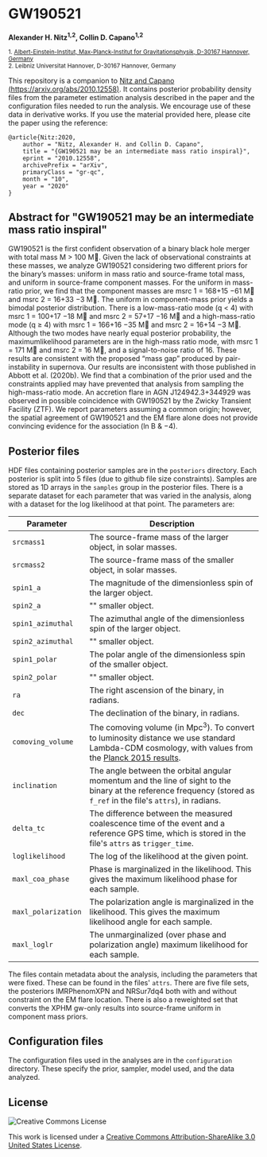 # GW190521
**Alexander H. Nitz<sup>1,2</sup>, Collin D. Capano<sup>1,2</sup>**

 <sub>1. [Albert-Einstein-Institut, Max-Planck-Institut for Gravitationsphysik, D-30167 Hannover, Germany](http://www.aei.mpg.de/obs-rel-cos)</sub>  
 <sub>2. Leibniz Universitat Hannover, D-30167 Hannover, Germany</sub> 
  

This repository is a companion to [Nitz and Capano (https://arxiv.org/abs/2010.12558)](https://arxiv.org/abs/2010.12558). 
It contains posterior probability density files from the parameter estimation analysis described in the paper and the
configuration files needed to run the analysis. We encourage use of these data in derivative works. 
If you use the material provided here, please cite the paper using the reference:

```
@article{Nitz:2020,
    author = "Nitz, Alexander H. and Collin D. Capano",
    title = "{GW190521 may be an intermediate mass ratio inspiral}",
    eprint = "2010.12558",
    archivePrefix = "arXiv",
    primaryClass = "gr-qc",
    month = "10",
    year = "2020"
}
```
## Abstract for "GW190521 may be an intermediate mass ratio inspiral" ##

GW190521 is the first confident observation of a binary black hole merger with total mass M >
100 M. Given the lack of observational constraints at these masses, we analyze GW190521 considering
two different priors for the binary’s masses: uniform in mass ratio and source-frame total mass, and
uniform in source-frame component masses. For the uniform in mass-ratio prior, we find that the
component masses are msrc
1 = 168+15
−61 M and msrc
2 = 16+33
−3 M. The uniform in component-mass
prior yields a bimodal posterior distribution. There is a low-mass-ratio mode (q < 4) with msrc
1 =
100+17
−18 M and msrc
2 = 57+17
−16 M and a high-mass-ratio mode (q ≥ 4) with msrc
1 = 166+16
−35 M and
msrc
2 = 16+14
−3 M. Although the two modes have nearly equal posterior probability, the maximumlikelihood parameters are in the high-mass ratio mode, with msrc
1 = 171 M and msrc
2 = 16 M, and
a signal-to-noise ratio of 16. These results are consistent with the proposed “mass gap” produced
by pair-instability in supernova. Our results are inconsistent with those published in Abbott et al.
(2020b). We find that a combination of the prior used and the constraints applied may have prevented
that analysis from sampling the high-mass-ratio mode. An accretion flare in AGN J124942.3+344929
was observed in possible coincidence with GW190521 by the Zwicky Transient Facility (ZTF). We
report parameters assuming a common origin; however, the spatial agreement of GW190521 and the
EM flare alone does not provide convincing evidence for the association (ln B & −4).

## Posterior files ##

HDF files containing posterior samples are in the `posteriors` directory. Each posterior is split into 5 files (due to github file size constraints). 
Samples are stored as 1D arrays in the `samples` group in the posterior files.
There is a separate dataset for each parameter that was varied in the analysis, along with a dataset for the log likelihood at that point. The parameters are:

Parameter | Description
--------- | -----------
`srcmass1` | The source-frame mass of the larger object, in solar masses.
`srcmass2` | The source-frame mass of the smaller object, in solar masses.
`spin1_a` | The magnitude of the dimensionless spin of the larger object.
`spin2_a` | "" smaller object.
`spin1_azimuthal` | The azimuthal angle of the dimensionless spin of the larger object.
`spin2_azimuthal` | "" smaller object.
`spin1_polar`| The polar angle of the dimensionless spin of the smaller object.
`spin2_polar` | "" smaller object.
`ra` | The right ascension of the binary, in radians.
`dec` | The declination of the binary, in radians.
`comoving_volume` | The comoving volume (in Mpc<sup>3</sup>). To convert to luminosity distance we use standard Lambda-CDM cosmology, with values from the [Planck 2015 results](https://doi.org/10.1051/0004-6361/201525830).
`inclination` | The angle between the orbital angular momentum and the line of sight to the binary at the reference frequency (stored as `f_ref` in the file's `attrs`), in radians.
`delta_tc` | The difference between the measured coalescence time of the event and a reference GPS time, which is stored in the file's `attrs` as `trigger_time`.
`loglikelihood` | The log of the likelihood at the given point.
`maxl_coa_phase` | Phase is marginalized in the likelihood. This gives the maximum likelihood phase for each sample.
`maxl_polarization` | The polarization angle is marginalized in the likelihood. This gives the maximum likelihood angle for each sample.
`maxl_loglr` | The unmarginalized (over phase and polarization angle) maximum likelihood for each sample. 

The files contain metadata about the analysis, including the parameters that were fixed. These can be found in the files' `attrs`.
There are five file sets, the posteriors IMRPhenomXPN and NRSur7dq4 both with and without constraint
on the EM flare location. There is also a reweighted set that converts the XPHM gw-only results into 
source-frame uniform in component mass priors.

## Configuration files

The configuration files used in the analyses are in the `configuration` directory. These specify the prior, sampler, model used, and the data analyzed. 

## License ##
![Creative Commons License](https://i.creativecommons.org/l/by-sa/3.0/us/88x31.png "Creative Commons License")

This work is licensed under a [Creative Commons Attribution-ShareAlike 3.0 United States License](http://creativecommons.org/licenses/by-sa/3.0/us/).

